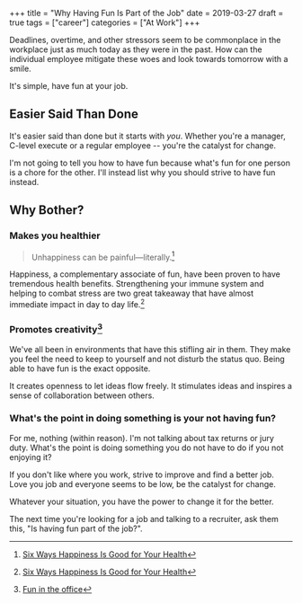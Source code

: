 +++
title = "Why Having Fun Is Part of the Job"
date = 2019-03-27
draft = true
tags = ["career"]
categories = ["At Work"]
+++

Deadlines, overtime, and other stressors seem to be commonplace in the workplace just as much today as they were in the past. How can the individual employee mitigate these woes and look towards tomorrow with a smile.

It's simple, have fun at your job.

## Easier Said Than Done

It's easier said than done but it starts with *you*. Whether you're a manager, C-level execute or a regular employee -- you're the catalyst for change.

I'm not going to tell you how to have fun because what's fun for one person is a chore for the other. I'll instead list why you should strive to have fun instead.

## Why Bother?

### Makes you healthier

> Unhappiness can be painful—literally.[^1]

Happiness, a complementary associate of fun, have been proven to have tremendous health benefits. Strengthening your immune system and helping to combat stress are two great takeaway that have almost immediate impact in day to day life.[^1]

### Promotes creativity[^2]

We've all been in environments that have this stifling air in them. They make you feel the need to keep to yourself and not disturb the status quo. Being able to have fun is the exact opposite.

It creates openness to let ideas flow freely. It stimulates ideas and inspires a sense of collaboration between others.

### What's the point in doing something is your not having fun?

For me, nothing (within reason). I'm not talking about tax returns or jury duty. What's the point is doing something you do not have to do if you not enjoying it?

If you don't like where you work, strive to improve and find a better job. Love you job and everyone seems to be low, be the catalyst for change.

Whatever your situation, you have the power to change it for the better.

The next time you're looking for a job and talking to a recruiter, ask them this, "Is having fun part of the job?".

[^1]: [Six Ways Happiness Is Good for Your Health](https://greatergood.berkeley.edu/article/item/six_ways_happiness_is_good_for_your_health)
[^2]: [Fun in the office](https://www.ciphr.com/advice/fun-in-the-office/)